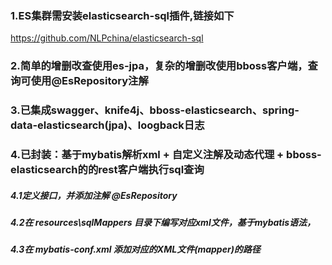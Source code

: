 ### 1.ES集群需安装elasticsearch-sql插件,链接如下
https://github.com/NLPchina/elasticsearch-sql
### 2.简单的增删改查使用es-jpa，复杂的增删改使用bboss客户端，查询可使用@EsRepository注解
### 3.已集成swagger、knife4j、bboss-elasticsearch、spring-data-elasticsearch(jpa)、loogback日志
### 4.已封装：基于mybatis解析xml + 自定义注解及动态代理 + bboss-elasticsearch的的rest客户端执行sql查询
#####  4.1定义接口，并添加注解 @EsRepository
#####  4.2在 resources\sqlMappers 目录下编写对应xml文件，基于mybatis语法，
#####  4.3在 mybatis-conf.xml 添加对应的XML文件(mapper)的路径